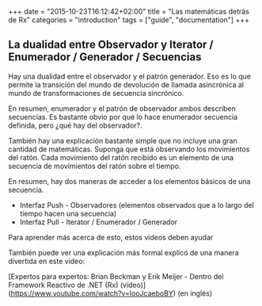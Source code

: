 +++
date = "2015-10-23T16:12:42+02:00"
title = "Las matemáticas detrás de Rx"
categories = "introduction"
tags = ["guide", "documentation"]
+++

## La dualidad entre Observador y Iterator / Enumerador / Generador / Secuencias

Hay una dualidad entre el observador y el patrón generador. Eso es lo que permite la transición del mundo de devolución de llamada asincrónica al mundo de transformaciones de secuencia sincrónico.

En resumen, enumerador y el patrón de observador ambos describen secuencias. Es bastante obvio por qué lo hace enumerador secuencia definida, pero ¿qué hay del observador?.

También hay una explicación bastante simple que no incluye una gran cantidad de matemáticas. Suponga que está observando los movimientos del ratón. Cada movimiento del ratón recibido es un elemento de una secuencia de movimientos del ratón sobre el tiempo.

En resumen, hay dos maneras de acceder a los elementos básicos de una secuencia.

* Interfaz Push - Observadores (elementos observados que a lo largo del tiempo hacen una secuencia)
* Interfaz Pull - Iterator / Enumerador / Generador

Para aprender más acerca de esto, estos videos deben ayudar

También puede ver una explicación más formal explicó de una manera divertida en este video:

[Expertos para expertos: Brian Beckman y Erik Meijer - Dentro del Framework Reactivo de .NET (Rx) (vídeo)] (https://www.youtube.com/watch?v=looJcaeboBY) (en inglés)

